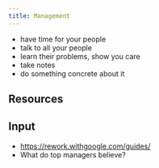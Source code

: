 ```yaml
---
title: Management
---
```


- have time for your people
- talk to all your people
- learn their problems, show you care
- take notes
- do something concrete about it

## Resources

## Input
- https://rework.withgoogle.com/guides/
- What do top managers believe?
